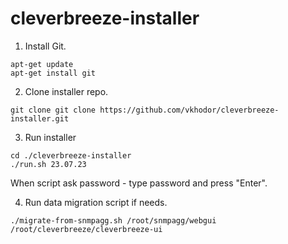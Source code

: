 # cleverbreeze-installer

1. Install Git.
```
apt-get update
apt-get install git
```

2. Clone installer repo.
```
git clone git clone https://github.com/vkhodor/cleverbreeze-installer.git
```

3. Run installer
```
cd ./cleverbreeze-installer
./run.sh 23.07.23
```
When script ask password - type password and press "Enter".

4. Run data migration script if needs.
```
./migrate-from-snmpagg.sh /root/snmpagg/webgui /root/cleverbreeze/cleverbreeze-ui
```
